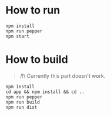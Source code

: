 # How to run

```
npm install
npm run pepper
npm start
```

# How to build

> /!\ Currently this part doesn't work.

```
npm install
cd app && npm install && cd ..
npm run pepper
npm run build
npm run dist
```